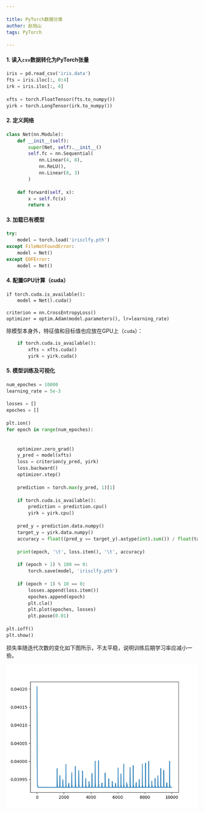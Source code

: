 ```yaml
---

title: PyTorch数据分类
author: 赵旭山
tags: PyTorch

---
```


#### 1. 读入`csv`数据转化为PyTorch张量

```python
iris = pd.read_csv('iris.data')
fts = iris.iloc[:, 0:4]
irk = iris.iloc[:, 4]

xfts = torch.FloatTensor(fts.to_numpy())
yirk = torch.LongTensor(irk.to_numpy())
```

#### 2. 定义网络

```python
class Net(nn.Module):
    def __init__(self):
        super(Net, self).__init__()
        self.fc = nn.Sequential(
            nn.Linear(4, 8),
            nn.ReLU(),
            nn.Linear(8, 3)
        )

    def forward(self, x):
        x = self.fc(x)
        return x
```

#### 3. 加载已有模型

```python
try:
    model = torch.load('irisclfy.pth')
except FileNotFoundError:
    model = Net()
except EOFError:
    model = Net()
```

#### 4. 配置GPU计算（cuda）

```
if torch.cuda.is_available():
    model = Net().cuda()

criterion = nn.CrossEntropyLoss()
optimizer = optim.Adam(model.parameters(), lr=learning_rate)
```

除模型本身外，特征值和目标值也应放在GPU上（`cuda`）：

```python
    if torch.cuda.is_available():
        xfts = xfts.cuda()
        yirk = yirk.cuda()
```

#### 5. 模型训练及可视化

```python
num_epoches = 10000
learning_rate = 5e-3

losses = []
epoches = []

plt.ion()
for epoch in range(num_epoches):


    optimizer.zero_grad()
    y_pred = model(xfts)
    loss = criterion(y_pred, yirk)
    loss.backward()
    optimizer.step()

    prediction = torch.max(y_pred, 1)[1]

    if torch.cuda.is_available():
        prediction = prediction.cpu()
        yirk = yirk.cpu()

    pred_y = prediction.data.numpy()
    target_y = yirk.data.numpy()
    accuracy = float((pred_y == target_y).astype(int).sum()) / float(target_y.size)

    print(epoch, '\t', loss.item(), '\t', accuracy)

    if (epoch + 1) % 100 == 0:
        torch.save(model, 'irisclfy.pth')

    if (epoch + 1) % 10 == 0:
        losses.append(loss.item())
        epoches.append(epoch)
        plt.cla()
        plt.plot(epoches, losses)
        plt.pause(0.01)

plt.ioff()
plt.show()
```

损失率随迭代次数的变化如下图所示，不太平稳，说明训练后期学习率应减小一些。

![](/assets/images/irisClassification202003092320.png)